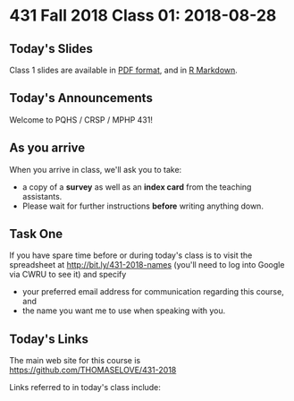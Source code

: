 # 431 Fall 2018 Class 01: 2018-08-28

## Today's Slides

Class 1 slides are available in [PDF format](https://github.com/THOMASELOVE/431-2018/blob/master/slides/class01/431_class-01-slides_2018.pdf), and in [R Markdown](https://raw.githubusercontent.com/THOMASELOVE/431-2018/master/slides/class01/431_class-01-slides_2018.Rmd).

## Today's Announcements

Welcome to PQHS / CRSP / MPHP 431!

## As you arrive

When you arrive in class, we'll ask you to take:
- a copy of a **survey** as well as an **index card** from the teaching assistants. 
- Please wait for further instructions **before** writing anything down.

## Task One

If you have spare time before or during today's class is to visit the spreadsheet at http://bit.ly/431-2018-names (you'll need to log into Google via CWRU to see it) and specify 
  - your preferred email address for communication regarding this course, and
  - the name you want me to use when speaking with you.

## Today's Links

The main web site for this course is https://github.com/THOMASELOVE/431-2018

Links referred to in today's class include:

